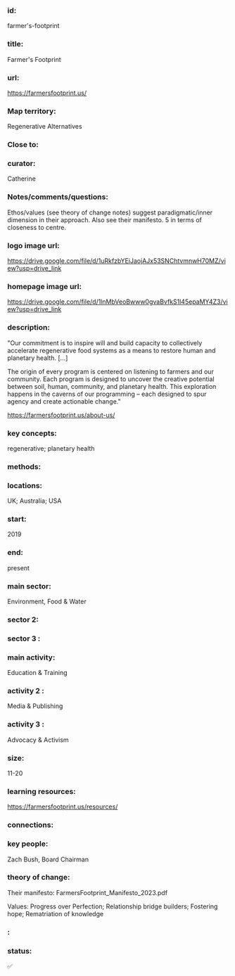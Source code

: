 ### id: 
  farmer's-footprint
### title: 
  Farmer's Footprint
### url: 
  https://farmersfootprint.us/
### Map territory: 
  Regenerative Alternatives
### Close to: 
  
### curator: 
  Catherine
### Notes/comments/questions: 
  Ethos/values (see theory of change notes) suggest paradigmatic/inner dimension in their approach. Also see their manifesto. 5 in terms of closeness to centre.
### logo image url: 
  https://drive.google.com/file/d/1uRkfzbYEiJaojAJx53SNChtvmnwH70MZ/view?usp=drive_link 
### homepage image url: 
  https://drive.google.com/file/d/1lnMbVeoBwww0gvaBvfkS1l45epaMY4Z3/view?usp=drive_link 
### description: 
  "Our commitment is to inspire will and build capacity to collectively accelerate regenerative food systems as a means to restore human and planetary health. [...] 

The origin of every program is centered on listening to farmers and our community. Each program is designed to uncover the creative potential between soil, human, community, and planetary health. This exploration happens in the caverns of our programming – each designed to spur agency and create actionable change."

https://farmersfootprint.us/about-us/ 
### key concepts: 
  regenerative; planetary health
### methods: 
  
### locations: 
  UK; Australia; USA
### start: 
  2019
### end: 
  present
### main sector: 
  Environment, Food & Water
### sector 2: 
  
### sector 3 : 
  
### main activity: 
  Education & Training
### activity 2 : 
  Media & Publishing
### activity 3 : 
  Advocacy & Activism
### size: 
  11-20
### learning resources: 
  https://farmersfootprint.us/resources/
### connections: 
  
### key people: 
  Zach Bush, Board Chairman
### theory of change: 
  Their manifesto: FarmersFootprint_Manifesto_2023.pdf

Values: Progress over Perfection; Relationship bridge builders; Fostering hope; Rematriation of knowledge
### : 
  
### status: 
  ✅
